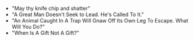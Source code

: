 - "May thy knife chip and shatter"
- "A Great Man Doesn't Seek to Lead.  He's Called To It."
- "An Animal Caught In A Trap Will Gnaw Off Its Own Leg To Escape.  What Will You Do?"
- "When Is A Gift Not A Gift?"
